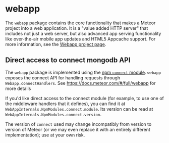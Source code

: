 # webapp

The `webapp` package contains the core functionality that makes a
Meteor project into a web application. It is a "value added HTTP
server" that includes not just a web server, but also advanced app
serving functionality like over-the-air mobile app updates and HTML5
Appcache support. For more information, see the [Webapp project
page](https://www.meteor.com/webapp).


## Direct access to connect mongodb API

The `webapp` package is implemented using the
[npm `connect` module](https://www.npmjs.com/package/connect).  `webapp` exposes
the connect API for handling requests through `Webapp.connectHandlers`.  See
https://docs.meteor.com/#/full/webapp for more details

If you'd like direct access to the connect module (for example, to use one of
the middleware handlers that it defines), you can find it at
`WebAppInternals.NpmModules.connect.module`. Its version can be read at
`WebAppInternals.NpmModules.connect.version`.

The version of `connect` used may change incompatibly from version to version of
Meteor (or we may even replace it with an entirely different implementation);
use at your own risk.
